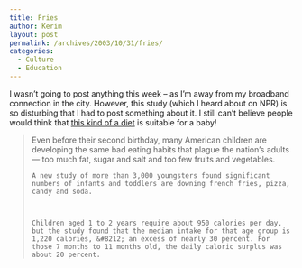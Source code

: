 ```yaml
---
title: Fries
author: Kerim
layout: post
permalink: /archives/2003/10/31/fries/
categories:
  - Culture
  - Education
---
```

I wasn&#8217;t going to post anything this week &#8211; as I&#8217;m away from my broadband connection in the city. However, this study (which I heard about on NPR) is so disturbing that I had to post something about it. I still can&#8217;t believe people would think that <a href="http://www.chron.com/cs/CDA/ssistory.mpl/health/2180088" onclick="_gaq.push(['_trackEvent', 'outbound-article', 'http://www.chron.com/cs/CDA/ssistory.mpl/health/2180088', 'this kind of a diet']);" >this kind of a diet</a> is suitable for a baby!


>   Even before their second birthday, many American children are developing the same bad eating habits that plague the nation&#8217;s adults &#8212; too much fat, sugar and salt and too few fruits and vegetables. 
>   
>   
>     A new study of more than 3,000 youngsters found significant numbers of infants and toddlers are downing french fries, pizza, candy and soda.
>   
>   
>   
>     Children aged 1 to 2 years require about 950 calories per day, but the study found that the median intake for that age group is 1,220 calories, &#8212; an excess of nearly 30 percent. For those 7 months to 11 months old, the daily caloric surplus was about 20 percent.
>   


